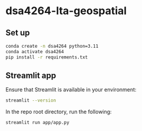 # dsa4264-lta-geospatial

## Set up

``` bash 
conda create -n dsa4264 python=3.11
conda activate dsa4264
pip install -r requirements.txt
```

## Streamlit app

Ensure that Streamlit is available in your environment:

``` bash
streamlit --version
```

In the repo root directory, run the following:

```
streamlit run app/app.py
```
